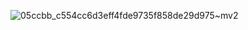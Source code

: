  ![05ccbb_c554cc6d3eff4fde9735f858de29d975~mv2](https://github.com/user-attachments/assets/eea8152f-2b5e-48f0-bb02-98108562ff57)
